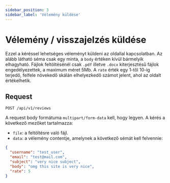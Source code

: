 ```yaml
---
sidebar_position: 3
sidebar_label: 'Vélemény küldése'
---
```


# Vélemény / visszajelzés küldése

Ezzel a kéréssel lehetséges véleményt küldeni az oldallal kapcsolatban. Az alább látható séma csak egy minta, a `body` értéken kívül bármelyik elhagyható. Fájlok feltöltésénél csak `.pdf` illetve `.docx` kiterjesztésű fájlok engedélyezettek, a maximum méret 5Mb. A `rate` érték egy 1-től 10-ig terjedő, felfele növekedő skálán elhelyezkedő számot jelent, ahol az oldalt értékelhetik.

## Request
`POST /api/v1/reviews`

A request body formátuma `multipart/form-data` kell, hogy legyen. A kérés a következő mezőket tartalmazza:

- `file`: a feltöltésre való fájl.
- `data`: a vélemény contentje, amelynek a következő sémát kell felvennie:

```json
{
  "username": "test_user",
  "email": "test@mail.com",
  "subject": "very nice subject",
  "body": "omg this site is very nice",
  "rate": 5
}
``` 